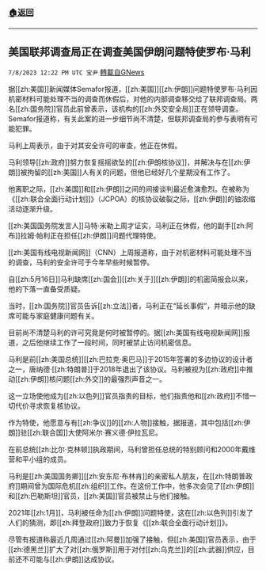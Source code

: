 ###  [:house:返回](README.md)
---


## 美国联邦调查局正在调查美国伊朗问题特使罗布·马利
`7/8/2023 12:22 PM UTC 宝尹` [轉載自GNews](https://gnews.org/articles/1446288)

据[[zh:美国]]新闻媒体Semafor报道，[[zh:美国]][[zh:伊朗]]问题特使罗布·马利因机密材料可能处理不当的调查而休假后，对他的内部调查移交给了联邦调查局。两名[[zh:国务院]]官员此前曾表示，该机构的[[zh:外交安全局]]正在领导调查。Semafor报道称，有关此案的进一步细节尚不清楚，但联邦调查局的参与表明有可能犯罪。

马利上周表示，由于对其安全许可的审查，他正在休假。

马利领导[[zh:政府]]努力恢复摇摇欲坠的[[zh:伊朗核协议]]，并解决与在[[zh:伊朗]]被拘留的[[zh:美国]]人有关的问题，但他已经好几个星期没有工作了。

他离职之际，[[zh:美国]]和[[zh:伊朗]]之间的间接谈判最近愈演愈烈。在被称为《[[zh:联合全面行动计划]]》（JCPOA）的核协议破裂之际，[[zh:伊朗]]的铀浓缩活动逐渐升级。

[[zh:美国国务院发言人]]马特·米勒上周才证实，马利正在休假，他的副手[[zh:阿布]]拉姆·帕利正在担任[[zh:伊朗]]问题代理特使。

[[zh:美国有线电视新闻网]]（CNN）上周报道称，由于对机密材料可能处理不当的调查，马利的安全许可于今年早些时候暂停。

自[[zh:5月16日]]马利缺席[[zh:国会]][[zh:关于]][[zh:伊朗]]的机密简报会以来，他的下落一直备受质疑。

当时，[[zh:国务院]]官员告诉[[zh:立法]]者，马利正在“延长事假”，并暗示他的缺席可能与家庭健康问题有关。

目前尚不清楚马利的许可究竟是何时被暂停的。据[[zh:美国有线电视新闻网]]报道，之后他继续工作了一段时间，同时被禁止访问机密信息。

马利是前[[zh:美国总统]][[zh:巴拉克·奥巴马]]于2015年签署的多边协议的设计者之一，唐纳德·[[zh:特朗普]]于2018年退出了该协议。马利被视为[[zh:政府]]中推动[[zh:伊朗]]核问题[[zh:外交]]的最强烈声音之一。

这一立场使他成为[[zh:以色列]]官员指责的目标，他们指责他和[[zh:政府]]不惜一切代价寻求恢复核协议。

作为特使，他愿意与有[[zh:争议]]的[[zh:人物]]接触，据报道，其中包括[[zh:伊朗]]驻[[zh:联合国]]大使阿米尔·赛义德·伊拉瓦尼。

在前总统[[zh:比尔·克林顿]]执政期间，马利曾担任总统的特别顾问和2000年戴维营和平小组的成员。

马利是[[zh:美国国务卿]][[zh:安东尼·布林肯]]的亲密私人朋友，在[[zh:特朗普政府]]期间曾为国际危机[[zh:组织]]工作。在这份工作中，他多次会见了[[zh:伊朗]]和[[zh:巴勒斯坦]]官员，[[zh:美国]]官员被禁止与他们接触。

2021年[[zh:1月]]，马利被任命为[[zh:伊朗]]问题特使，这在[[zh:以色列]]引发了人们的猜测，即[[zh:拜登政府]]致力于恢复《[[zh:联合全面行动计划]]》。

尽管有报道称最近几周通过[[zh:阿曼]]加强了接触，但[[zh:美国]]官员表示，由于[[zh:德黑兰]]扩大了对[[zh:俄罗斯]]用于对付[[zh:乌克兰]]的[[zh:武器]]供应，目前还不可能与[[zh:伊朗]]达成协议。
